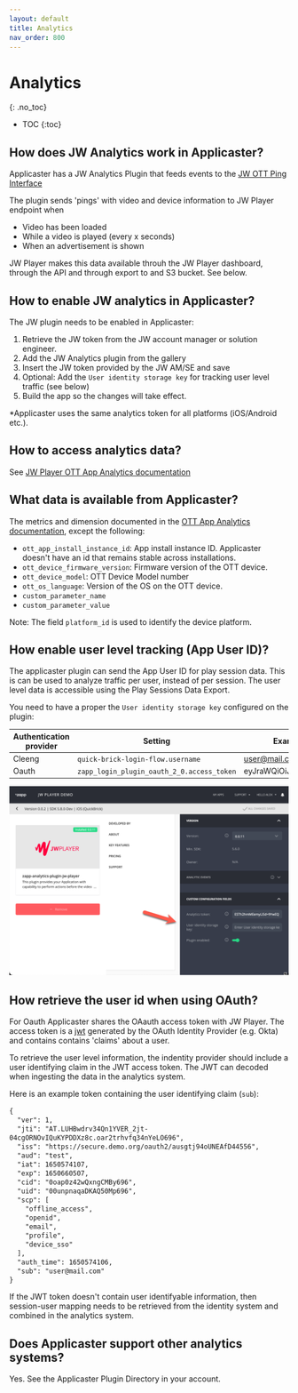 ```yaml
---
layout: default
title: Analytics
nav_order: 800
---
```

# Analytics
{: .no_toc}

- TOC
{:toc}

## How does JW Analytics work in Applicaster? 
Applicaster has a JW Analytics Plugin that feeds events to the [JW OTT Ping Interface](https://github.com/jwplayer/ott-web-app/blob/develop/docs/features/video-analytics.md)

The plugin sends 'pings' with video and device information to JW Player endpoint when
- Video has been loaded
- While a video is played (every x seconds)
- When an advertisement is shown

JW Player makes this data available throuh the JW Player dashboard, through the API and through export to and S3 bucket. See below.

## How to enable JW analytics in Applicaster?
The JW plugin needs to be enabled in Applicaster:
1. Retrieve the JW token from the JW account manager or solution engineer.
1. Add the JW Analytics plugin from the gallery
1. Insert the JW token provided by the JW AM/SE and save
1. Optional: Add the `User identity storage key` for tracking user level traffic (see below)
1. Build the app so the changes will take effect.

 *Applicaster uses the same analytics token for all platforms (iOS/Android etc.). 

## How to access analytics data? 
See [JW Player OTT App Analytics documentation](https://github.com/jwplayer/applicaster-docs/raw/main/OTT%20Apps%20Analytics.pdf)

## What data is available from Applicaster?
The metrics and dimension documented in the [OTT App Analytics documentation](https://github.com/jwplayer/applicaster-docs/raw/main/OTT%20Apps%20Analytics.pdf), except the following: 
- `ott_app_install_instance_id`: App install instance ID. Applicaster doesn't have an id that remains stable across installations. 
- `ott_device_firmware_version`: Firmware version of the OTT device.  
- `ott_device_model`: OTT Device Model number
- `ott_os_language`: Version of the OS on the OTT device.  
- `custom_parameter_name`
- `custom_parameter_value`

Note: The field `platform_id` is used to identify the device platform. 

## How enable user level tracking (App User ID)? 
The applicaster plugin can send the App User ID for play session data. This is can be used to analyze traffic per user, instead of per session. The  user level data is  accessible using the Play Sessions Data Export.

You need to have a proper the `User identity storage key` configured on the plugin:

|Authentication provider|Setting|Example value |
|----------|--------------|----------------------|
|Cleeng|`quick-brick-login-flow.username`| user@mail.com |
|Oauth |`zapp_login_plugin_oauth_2_0.access_token` | eyJraWQiOiJEa1lUbmhTdkdT... |


<img src="./img/analytics-user-identity-key.png" width="768">

## How retrieve the user id when using OAuth? 
For Oauth Applicaster shares the OAauth access token with JW Player. The access token is a [jwt](https://jwt.io/) generated by the OAuth Identity Provider (e.g. Okta) and contains contains 'claims' about a user.

To retrieve the user level information, the indentity provider should include a user identifying claim in the JWT access token. The JWT can decoded when ingesting the data in the analytics system. 

Here is an example token containing the user identifying claim (`sub`): 
```
{
  "ver": 1,
  "jti": "AT.LUHBwdrv34Qn1YVER_2jt-04cgORNOvIQuKYPDDXz8c.oar2trhvfq34nYeLO696",
  "iss": "https://secure.demo.org/oauth2/ausgtj94oUNEAfD44556",
  "aud": "test",
  "iat": 1650574107,
  "exp": 1650660507,
  "cid": "0oap0z42wQxngCMBy696",
  "uid": "00unpnaqaDKAQ50Mp696",
  "scp": [
    "offline_access",
    "openid",
    "email",
    "profile",
    "device_sso"
  ],
  "auth_time": 1650574106,
  "sub": "user@mail.com"
}
```

If the JWT token doesn't contain user identifyable information, then session-user mapping needs to be retrieved from the identity system and combined in the analytics system. 

## Does Applicaster support other analytics systems?
Yes. See the Applicaster Plugin Directory in your account.
